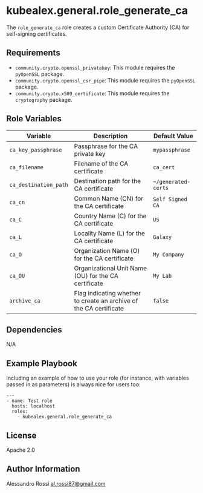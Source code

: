 kubealex.general.role_generate_ca
=========

The `role_generate_ca` role creates a custom Certificate Authority (CA) for self-signing certificates.

Requirements
------------

- `community.crypto.openssl_privatekey`: This module requires the `pyOpenSSL` package.
- `community.crypto.openssl_csr_pipe`: This module requires the `pyOpenSSL` package.
- `community.crypto.x509_certificate`: This module requires the `cryptography` package.

Role Variables
--------------

| Variable              | Description                                | Default Value   |
|-----------------------|--------------------------------------------|-----------------|
| `ca_key_passphrase`   | Passphrase for the CA private key           | `mypassphrase`  |
| `ca_filename`         | Filename of the CA certificate              | `ca_cert`       |
| `ca_destination_path` | Destination path for the CA certificate     | `~/generated-certs` |
| `ca_cn`               | Common Name (CN) for the CA certificate     | `Self Signed CA` |
| `ca_C`                | Country Name (C) for the CA certificate     | `US`            |
| `ca_L`                | Locality Name (L) for the CA certificate    | `Galaxy`        |
| `ca_O`                | Organization Name (O) for the CA certificate | `My Company`   |
| `ca_OU`               | Organizational Unit Name (OU) for the CA certificate | `My Lab`    |
| `archive_ca`          | Flag indicating whether to create an archive of the CA certificate | `false` |


Dependencies
------------

N/A

Example Playbook
----------------

Including an example of how to use your role (for instance, with variables passed in as parameters) is always nice for users too:

    ---
    - name: Test role
      hosts: localhost
      roles:
        - kubealex.general.role_generate_ca


License
-------

Apache 2.0

Author Information
------------------

Alessandro Rossi <al.rossi87@gmail.com>